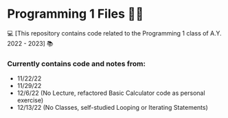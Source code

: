 # Programming 1 Files 👨‍💻
💻 [This repository contains code related to the Programming 1 class of A.Y. 2022 - 2023] 📚

### Currently contains code and notes from:
- 11/22/22
- 11/29/22
- 12/6/22 (No Lecture, refactored Basic Calculator code as personal exercise)
- 12/13/22 (No Classes, self-studied Looping or Iterating Statements)
